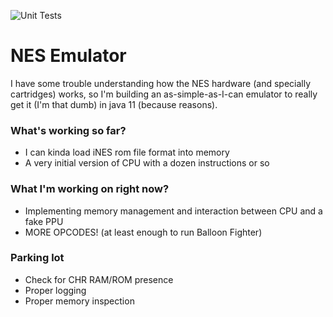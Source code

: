 ![Unit Tests](https://github.com/luizcavalcanti/nes-emulator/workflows/Unit%20Tests/badge.svg)

# NES Emulator

I have some trouble understanding how the NES hardware
(and specially cartridges) works, so I'm building an as-simple-as-I-can emulator to really get it (I'm that dumb)
in java 11 (because reasons).

### What's working so far?

- I can kinda load iNES rom file format into memory
- A very initial version of CPU with a dozen instructions or so

### What I'm working on right now?

- Implementing memory management and interaction between CPU and a fake PPU
- MORE OPCODES! (at least enough to run Balloon Fighter)

### Parking lot

- Check for CHR RAM/ROM presence
- Proper logging
- Proper memory inspection
